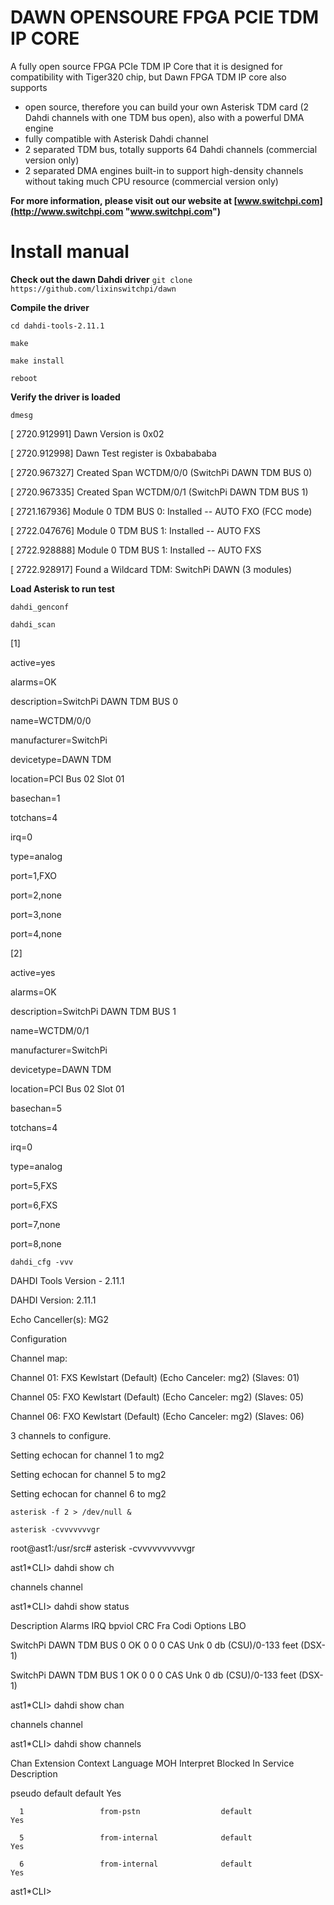 # DAWN OPENSOURE FPGA PCIE TDM IP CORE
A fully open source FPGA PCIe TDM IP Core that it is designed for compatibility with Tiger320 chip, but Dawn FPGA TDM IP core also supports
- open source, therefore you can build your own Asterisk TDM card (2 Dahdi channels with one TDM bus open), also with a powerful DMA engine
-  fully compatible with Asterisk Dahdi channel
-  2 separated TDM bus, totally supports 64 Dahdi channels (commercial version only)
-  2 separated DMA engines built-in to support high-density channels without taking much CPU resource (commercial version only)

**For more information, please visit out our website at [www.switchpi.com](http://www.switchpi.com "www.switchpi.com")**
# Install manual
**Check out the dawn Dahdi driver**
`git clone https://github.com/lixinswitchpi/dawn`

**Compile the driver**

`cd dahdi-tools-2.11.1`

`make`

`make install`

`reboot`

**Verify the driver is loaded**

`dmesg`

[ 2720.912991] Dawn Version is 0x02

[ 2720.912998] Dawn Test register is 0xbabababa

[ 2720.967327] Created Span WCTDM/0/0 (SwitchPi DAWN TDM BUS 0)

[ 2720.967335] Created Span WCTDM/0/1 (SwitchPi DAWN TDM BUS 1)

[ 2721.167936] Module 0 TDM BUS 0: Installed -- AUTO FXO (FCC mode)

[ 2722.047676] Module 0 TDM BUS 1: Installed -- AUTO FXS

[ 2722.928888] Module 0 TDM BUS 1: Installed -- AUTO FXS

[ 2722.928917] Found a Wildcard TDM: SwitchPi DAWN (3 modules)

**Load Asterisk to run test**

`dahdi_genconf`

`dahdi_scan`

[1]

active=yes

alarms=OK

description=SwitchPi DAWN TDM BUS 0

name=WCTDM/0/0

manufacturer=SwitchPi

devicetype=DAWN TDM

location=PCI Bus 02 Slot 01

basechan=1

totchans=4

irq=0

type=analog

port=1,FXO

port=2,none

port=3,none

port=4,none

[2]

active=yes

alarms=OK

description=SwitchPi DAWN TDM BUS 1

name=WCTDM/0/1

manufacturer=SwitchPi

devicetype=DAWN TDM

location=PCI Bus 02 Slot 01

basechan=5

totchans=4

irq=0

type=analog

port=5,FXS

port=6,FXS

port=7,none

port=8,none


`dahdi_cfg -vvv`

DAHDI Tools Version - 2.11.1

DAHDI Version: 2.11.1

Echo Canceller(s): MG2

Configuration

Channel map:

Channel 01: FXS Kewlstart (Default) (Echo Canceler: mg2) (Slaves: 01)

Channel 05: FXO Kewlstart (Default) (Echo Canceler: mg2) (Slaves: 05)

Channel 06: FXO Kewlstart (Default) (Echo Canceler: mg2) (Slaves: 06)

3 channels to configure.

Setting echocan for channel 1 to mg2

Setting echocan for channel 5 to mg2

Setting echocan for channel 6 to mg2

`asterisk -f 2 > /dev/null &`

`asterisk -cvvvvvvvgr`

root@ast1:/usr/src# asterisk -cvvvvvvvvvvgr

ast1*CLI> dahdi show ch

channels  channel   

ast1*CLI> dahdi show status 

Description                              Alarms  IRQ    bpviol CRC    Fra Codi Options  LBO

SwitchPi DAWN TDM BUS 0                  OK      0      0      0      CAS Unk           0 db (CSU)/0-133 feet (DSX-1)

SwitchPi DAWN TDM BUS 1                  OK      0      0      0      CAS Unk           0 db (CSU)/0-133 feet (DSX-1)

ast1*CLI> dahdi show chan

channels  channel   

ast1*CLI> dahdi show channels 

   Chan Extension       Context         Language   MOH Interpret        Blocked    In Service Description
   
 pseudo                 default                    default                         Yes                                        
 
      1                 from-pstn                  default                         Yes                                        
	  
      5                 from-internal              default                         Yes                                        
	  
      6                 from-internal              default                         Yes                                        
	  
ast1*CLI> 

